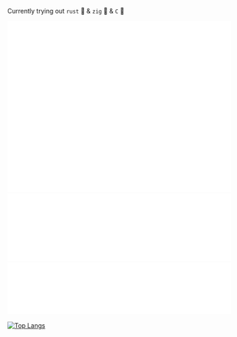Currently trying out `rust` 🦀 & `zig` 🦖  & `C` 🌊

<picture> <img src="./github-metrics.svg" alt="Metrics"> </picture>
<picture><img src="./metrics.plugin.followup.svg" alt="Metrics"></picture>
<picture><img src="./metrics.plugin.habits.facts.svg" alt="Metrics"></picture>

[![Top Langs](https://github-readme-stats.vercel.app/api/top-langs/?username=CoffeeCoder1015&layout=donut-vertical&show_icons=true&theme=transparent)](https://github.com/anuraghazra/github-readme-stats)